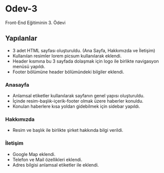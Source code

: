 # Odev-3
Front-End Eğitiminin 3. Ödevi
## Yapılanlar
- 3 adet HTML sayfası oluşturuldu. (Ana Sayfa, Hakkımızda ve İletişim)
- Kullanılan resimler lorem picsum kullanılarak eklendi.
- Header kısmına bu 3 sayfada dolaşmak için logo ile birlikte navigasyon menüsü yapıldı.
- Footer bölümüne header bölümündeki bilgiler eklendi.
### Anasayfa
- Anlamsal etiketler kullanılarak sayfanın genel yapısı oluşturuldu.
- İçinde resim-başlık-içerik-footer olmak üzere haberler konuldu.
- Konulan haberlere kısa yoldan gidebilmek için sidebar yapıldı.
### Hakkımızda
- Resim ve başlık ile birlikte şirket hakkında bilgi verildi.
### İletişim
- Google Map eklendi.
- Telefon ve Mail özellikleri eklendi.
- Adres bilgisi anlamsal etiketler ile eklendi.